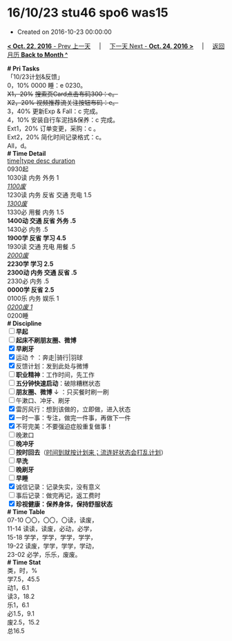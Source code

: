 # 16/10/23 stu46 spo6 was15

- Created on 2016-10-23 00:00:00

[**< Oct. 22, 2016** - Prev 上一天](_archived/lifelogs/2016/10/d22.md) &nbsp; &nbsp; | &nbsp; &nbsp; [下一天 Next - **Oct. 24, 2016 >**](_archived/lifelogs/2016/10/d24.md) &nbsp; &nbsp; |  &nbsp; &nbsp; [返回月历 **Back to Month ^**](_archived/lifelogs/2016/10/index.md)
<br/><div><b># Pri Tasks</b></div><div>「10/23计划&amp;反馈」</div><div>0，10% 0000 睡：e 0230。</div><div><s>X1，20%</s> <s>搜索页</s><s>Card</s><s>点击布码</s><s>300：e</s><s>。</s></div><div><s>X2，20% </s><s>视频推荐流</s><s>关注按钮</s><s>布码：e</s><s>。</s></div><div>3，40% 更新Exp &amp; Fall：c 完成。</div><div>4，10% 安装自行车泥挡&amp;保养：c 完成。</div><div>Ext1，20% 订单变更，采购：c 。</div><div>Ext2，20% 简化时间记录格式：c。</div><div>All，d。</div><div><b># Time Detail</b></div><div><u>time|type desc duration</u></div><div>0930起</div><div>1030读 内务 外务 1</div><div><u><i>1100废</i></u></div><div>1230读 内务 反省 交通 充电 1.5</div><div><u><i>1300废</i></u></div><div>1330必 用餐 内务 1.5</div><div><b>1400动 交通 反省 外务 .5</b></div><div>1430必 内务 .5</div><div><b>1900学 反省 学习 4.5</b></div><div>1930读 交通 充电 用餐 .5</div><div><u><i>2000废</i></u></div><div><b>2230学 学习 2.5</b></div><div><b>2300动 内务 交通 反省 .5</b></div><div>2330必 内务 .5</div><div><b>0000学 反省 2.5</b></div><div>0100乐 内务 娱乐 1</div><div><u><i>0200废 1</i></u></div><div>0200睡</div><div><b># Discipline</b></div><div><b><input type="checkbox"/></b><b>早起</b></div><div><input type="checkbox"/><b>起床不刷</b><b>朋友圈、微博</b></div><div><input checked="true" type="checkbox"/><b>早刷牙</b></div><div><input checked="true" type="checkbox"/>运动 ↑ ：奔走|骑行|羽球</div><div><input checked="true" type="checkbox"/>反馈计划：发到此处与微博</div><div><input type="checkbox"/><b>职业精神</b>：工作时间，先工作</div><div><input type="checkbox"/><b>五分钟快速启动</b>：破除糟糕状态</div><div><input type="checkbox"/><b>朋友圈、微博</b> ↓ ：只买餐时刷一刷</div><div><input type="checkbox"/>午漱口、冲牙、刷牙</div><div><input checked="true" type="checkbox"/>雷厉风行：想到该做的，立即做，进入状态</div><div><input checked="true" type="checkbox"/>一时一事：专注，做完一件事，再做下一件</div><div><input checked="true" type="checkbox"/>不苛完美：不要强迫症般重复做事！</div><div><input type="checkbox"/>晚漱口</div><div><b><input type="checkbox"/></b><b>晚冲牙</b></div><div><u><input type="checkbox"/></u><b>按时回去</b>（<u>时间到就按计划来；流连好状态会打乱计划</u>）</div><div><input type="checkbox"/><b>早洗</b></div><div><b><input type="checkbox"/></b><b>晚刷牙</b></div><div><input type="checkbox"/><b>早睡</b></div><div><input checked="true" type="checkbox"/>诚信记录：记录失实，没有意义</div><div><input type="checkbox"/>事后记录：做完再记，返工费时</div><div><b><input checked="true" type="checkbox"/></b><b>珍视健康：保养身体，保持舒服状态</b></div><div><b># Time Table</b></div><div>07-10 〇〇，〇〇，〇读，读废，</div><div>11-14 读读，读废，必动，必学，</div><div>15-18 学学，学学，学学，学学，</div><div>19-22 读废，学学，学学，学动，</div><div>23-02 必学，乐乐，废废。</div><div><b># Time Stat</b></div><div>类，时，%</div><div>学7.5，45.5</div><div>动1，6.1</div><div>读3，18.2</div><div>乐1，6.1</div><div>必1.5，9.1</div><div>废2.5，15.2</div><div>总16.5</div>
